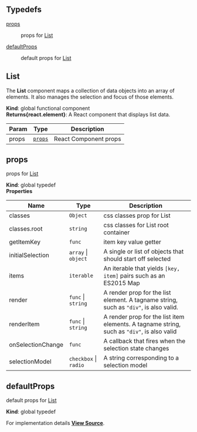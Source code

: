 ## Typedefs

<dl>
<dt><a href="#props">props</a></dt>
<dd>

props for [List](#List)

</dd>
<dt><a href="#defaultProps">defaultProps</a></dt>
<dd>

default props for [List](#List)

</dd>
</dl>

<a name="List" id="List"></a>

## List

The **List** component maps a collection of data objects into an array of elements.
It also manages the selection and focus of those elements.

**Kind**: global functional component  
**Returns{react.element}**: A React component that displays list data.

| Param | Type              | Description           |
| ----- | ----------------- | --------------------- |
| props | [`props`](#props) | React Component props |

<a name="props" id="props"></a>

## props

props for [List](#List)

**Kind**: global typedef  
**Properties**

| Name              | Type                  | Description                                                                                |
| ----------------- | --------------------- | ------------------------------------------------------------------------------------------ |
| classes           | `Object`              | css classes prop for List                                                                  |
| classes.root      | `string`              | css classes for List root container                                                        |
| getItemKey        | `func`                | item key value getter                                                                      |
| initialSelection  | `array` \| `object`   | A single or list of objects that should start off selected                                 |
| items             | `iterable`            | An iterable that yields `[key, item]` pairs such as an ES2015 Map                          |
| render            | `func` \| `string`    | A render prop for the list element. A tagname string, such as `"div"`, is also valid.      |
| renderItem        | `func` \| `string`    | A render prop for the list item elements. A tagname string, such as `"div"`, is also valid |
| onSelectionChange | `func`                | A callback that fires when the selection state changes                                     |
| selectionModel    | `checkbox` \| `radio` | A string corresponding to a selection model                                                |

<a name="defaultProps" id="defaultProps"></a>

## defaultProps

default props for [List](#List)

**Kind**: global typedef

For implementation details [**View Source**](https://github.com/magento/pwa-studio/blob/develop/packages/peregrine/lib/List/list.js).
